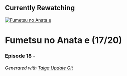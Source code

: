 ﻿
## Currently Rewatching

[![Fumetsu no Anata e](https://s4.anilist.co/file/anilistcdn/media/anime/cover/medium/bx114535-y3NnjexcqKG1.jpg)](https://anilist.co/anime/114535)

# Fumetsu no Anata e (17/20)

### Episode 18 - 

###### *Generated with [Taiga Update Git](https://github.com/nike4613/taiga-update-git)*
